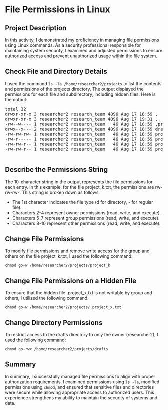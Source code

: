 <!DOCTYPE html>
<html lang="en">
<head>
  <meta charset="UTF-8">
  <meta name="viewport" content="width=device-width, initial-scale=1.0">
  <title>File Permissions in Linux</title>
</head>
<body>
  <h1>File Permissions in Linux</h1>

  <h2>Project Description</h2>
  <p>
    In this activity, I demonstrated my proficiency in managing file permissions using Linux commands. As a security
    professional responsible for maintaining system security, I examined and adjusted permissions to ensure authorized
    access and prevent unauthorized usage within the file system.
  </p>

  <h2>Check File and Directory Details</h2>
  <p>
    I used the command <code>ls -la /home/researcher2/projects</code> to list the contents and permissions of the
    projects directory. The output displayed the permissions for each file and subdirectory, including hidden files.
    Here is the output:
  </p>
  <pre>
total 32
drwxr-xr-x 3 researcher2 research_team 4096 Aug 17 18:59 .
drwxr-xr-x 3 researcher2 research_team 4096 Aug 17 19:31 ..
-rw--w---- 1 researcher2 research_team   46 Aug 17 18:59 .project_x.txt
drwx--x--- 2 researcher2 research_team 4096 Aug 17 18:59 drafts
-rw-rw-rw- 1 researcher2 research_team   46 Aug 17 18:59 project_k.txt
-rw-r----- 1 researcher2 research_team   46 Aug 17 18:59 project_m.txt
-rw-rw-r-- 1 researcher2 research_team   46 Aug 17 18:59 project_r.txt
-rw-rw-r-- 1 researcher2 research_team   46 Aug 17 18:59 project_t.txt
  </pre>

  <h2>Describe the Permissions String</h2>
  <p>
    The 10-character string in the output represents the file permissions for each entry. In this example, for the file
    project_k.txt, the permissions are rw-rw-rw-. This string is broken down as follows:
  </p>
  <ul>
    <li>The 1st character indicates the file type (d for directory, - for regular file).</li>
    <li>Characters 2-4 represent owner permissions (read, write, and execute).</li>
    <li>Characters 5-7 represent group permissions (read, write, and execute).</li>
    <li>Characters 8-10 represent other permissions (read, write, and execute).</li>
  </ul>

  <h2>Change File Permissions</h2>
  <p>
    To modify file permissions and remove write access for the group and others on the file project_k.txt, I used the
    following command:
  </p>
  <pre><code>chmod go-w /home/researcher2/projects/project_k</code></pre>

  <h2>Change File Permissions on a Hidden File</h2>
  <p>
    To ensure that the hidden file .project_x.txt is not writable by group and others, I utilized the following
    command:
  </p>
  <pre><code>chmod go-w /home/researcher2/projects/.project_x.txt</code></pre>

  <h2>Change Directory Permissions</h2>
  <p>
    To restrict access to the drafts directory to only the owner (researcher2), I used the following command:
  </p>
  <pre><code>chmod go-rwx /home/researcher2/projects/drafts</code></pre>

  <h2>Summary</h2>
  <p>
    In summary, I successfully managed file permissions to align with proper authorization requirements. I examined
    permissions using <code>ls -la</code>, modified permissions using <code>chmod</code>, and ensured that sensitive
    files and directories were secure while allowing appropriate access to authorized users. This experience strengthens
    my ability to maintain the security of systems and data.
  </p>
</body>
</html>

